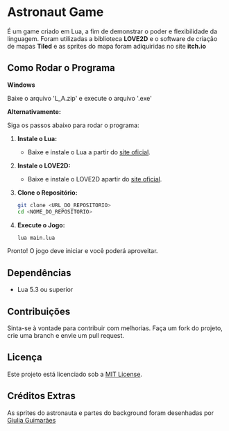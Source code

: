 # Astronaut Game

É um game criado em Lua, a fim de demonstrar o poder e flexibilidade da linguagem. Foram utilizadas a biblioteca **LOVE2D** e o software de criação de mapas **Tiled** e as sprites do mapa foram adiquiridas no site **itch.io**

## Como Rodar o Programa

**Windows**

Baixe o arquivo 'L_A.zip' e execute o arquivo '.exe'

**Alternativamente:**

Siga os passos abaixo para rodar o programa:

1. **Instale o Lua:**
    - Baixe e instale o Lua a partir do [site oficial](https://www.lua.org/download.html).

2. **Instale o LOVE2D:**
    - Baixe e instale o LOVE2D apartir do [site oficial](https://love2d.org).

3. **Clone o Repositório:**
    ```sh
    git clone <URL_DO_REPOSITORIO>
    cd <NOME_DO_REPOSITORIO>
    ```

4. **Execute o Jogo:**
    ```sh
    lua main.lua
    ```

Pronto! O jogo deve iniciar e você poderá aproveitar.

## Dependências

- Lua 5.3 ou superior

## Contribuições

Sinta-se à vontade para contribuir com melhorias. Faça um fork do projeto, crie uma branch e envie um pull request.

## Licença

Este projeto está licenciado sob a [MIT License](LICENSE).

## Créditos Extras

As sprites do astronauta e partes do background foram desenhadas por [Giulia Guimarães](https://giuliaguimaraes.myportfolio.com) 
